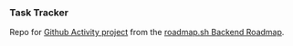 ### Task Tracker

Repo for [Github Activity project](https://roadmap.sh/projects/github-user-activity) from the [roadmap.sh Backend Roadmap](https://roadmap.sh/backend).